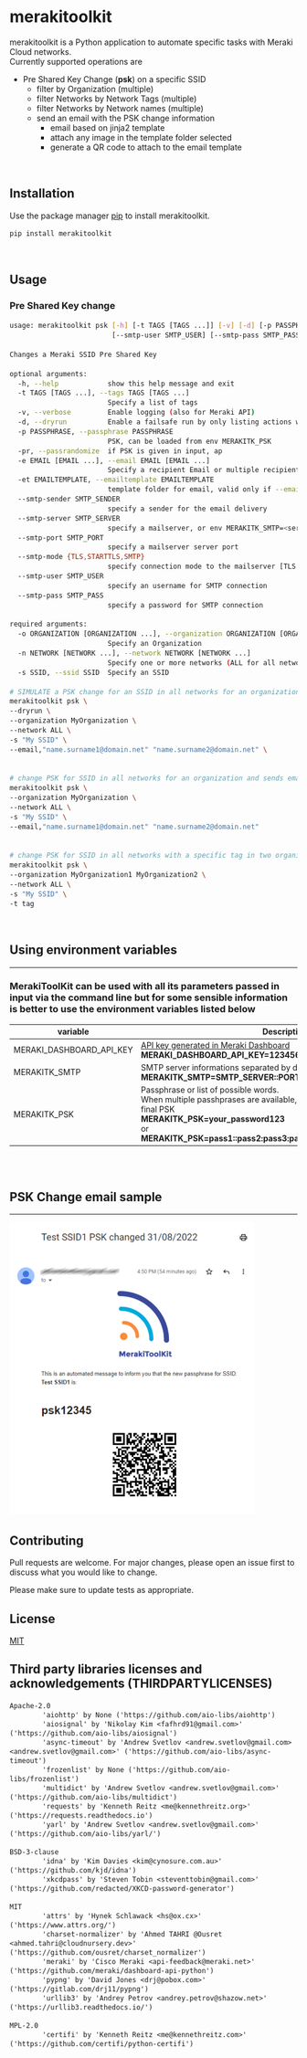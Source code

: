 # merakitoolkit

merakitoolkit is a Python application to automate specific tasks with Meraki Cloud networks.<br>
Currently supported operations are
- Pre Shared Key Change (**psk**) on a specific SSID
  - filter by Organization (multiple)
  - filter Networks by Network Tags (multiple)
  - filter Networks by Network names (multiple)
  - send an email with the PSK change information
    - email based on jinja2 template
    - attach any image in the template folder selected
    - generate a QR code to attach to the email template

<br>


## Installation

Use the package manager [pip](https://pip.pypa.io/en/stable/) to install merakitoolkit.

```bash
pip install merakitoolkit
```
<br>

## Usage
### Pre Shared Key change
```bash
usage: merakitoolkit psk [-h] [-t TAGS [TAGS ...]] [-v] [-d] [-p PASSPHRASE] [-pr] [-e EMAIL [EMAIL ...]] [-et EMAILTEMPLATE] [--smtp-sender SMTP_SENDER] [--smtp-server SMTP_SERVER] [--smtp-port SMTP_PORT] [--smtp-mode {TLS,STARTTLS,SMTP}]
                         [--smtp-user SMTP_USER] [--smtp-pass SMTP_PASS] -o ORGANIZATION [ORGANIZATION ...] -n NETWORK [NETWORK ...] -s SSID

Changes a Meraki SSID Pre Shared Key

optional arguments:
  -h, --help            show this help message and exit
  -t TAGS [TAGS ...], --tags TAGS [TAGS ...]
                        Specify a list of tags
  -v, --verbose         Enable logging (also for Meraki API)
  -d, --dryrun          Enable a failsafe run by only listing actions without applying them
  -p PASSPHRASE, --passphrase PASSPHRASE
                        PSK, can be loaded from env MERAKITK_PSK
  -pr, --passrandomize  if PSK is given in input, ap
  -e EMAIL [EMAIL ...], --email EMAIL [EMAIL ...]
                        Specify a recipient Email or multiple recipients
  -et EMAILTEMPLATE, --emailtemplate EMAILTEMPLATE
                        template folder for email, valid only if --email is set
  --smtp-sender SMTP_SENDER
                        specify a sender for the email delivery
  --smtp-server SMTP_SERVER
                        specify a mailserver, or env MERAKITK_SMTP=<server>:<port>:<mode>:<user>:<pass>
  --smtp-port SMTP_PORT
                        specify a mailserver server port
  --smtp-mode {TLS,STARTTLS,SMTP}
                        specify connection mode to the mailserver [TLS|STARTTLS|SMTP] default=TLS
  --smtp-user SMTP_USER
                        specify an username for SMTP connection
  --smtp-pass SMTP_PASS
                        specify a password for SMTP connection

required arguments:
  -o ORGANIZATION [ORGANIZATION ...], --organization ORGANIZATION [ORGANIZATION ...]
                        Specify an Organization
  -n NETWORK [NETWORK ...], --network NETWORK [NETWORK ...]
                        Specify one or more networks (ALL for all networks)
  -s SSID, --ssid SSID  Specify an SSID

# SIMULATE a PSK change for an SSID in all networks for an organization, print a report of what would have happened (API KEY, email, PSK are set via env variables)
merakitoolkit psk \ 
--dryrun \
--organization MyOrganization \
--network ALL \
-s "My SSID" \
--email,"name.surname1@domain.net" "name.surname2@domain.net" \


# change PSK for SSID in all networks for an organization and sends email aftwerwards (API KEY, email, PSK are set via env variables)
merakitoolkit psk \ 
--organization MyOrganization \
--network ALL \
-s "My SSID" \
--email,"name.surname1@domain.net" "name.surname2@domain.net"


# change PSK for SSID in all networks with a specific tag in two organizations (API KEY, email, PSK are set via env variables)
merakitoolkit psk \ 
--organization MyOrganization1 MyOrganization2 \
--network ALL \
-s "My SSID" \
-t tag
```
<br>

## Using environment variables
------------------------------------------
### MerakiToolKit can be used with all its parameters passed in input via the command line but for some sensible information is better to use the environment variables listed below
| variable      | Description |
| ----------- | ------------------------------------------ |
| MERAKI_DASHBOARD_API_KEY      | [API key generated in Meraki Dashboard](https://documentation.meraki.com/General_Administration/Other_Topics/Cisco_Meraki_Dashboard_API#Enable_API_Access)<br>**MERAKI_DASHBOARD_API_KEY=123456789abcdefghi**       |
| MERAKITK_SMTP   | SMTP server informations separated by double colon :: in the form: <br>**MERAKITK_SMTP=SMTP_SERVER::PORT::MODE::USERNAME::PASSWORD** |
|MERAKITK_PSK| Passphrase or list of possible words.<br>When multiple passhprases are available, entropy is always added to the final PSK<br>**MERAKITK_PSK=your_password123**<br>or<br>**MERAKITK_PSK=pass1::pass2:pass3:pass4:pass5**

<br><br>

## PSK Change email sample
------------------------------------------
![email sample image](/docs/emailsample.png "email sample image")

## Contributing
Pull requests are welcome. For major changes, please open an issue first to discuss what you would like to change.

Please make sure to update tests as appropriate.

## License
[MIT](https://choosealicense.com/licenses/mit/)

## Third party libraries licenses and acknowledgements (THIRDPARTYLICENSES)
```
Apache-2.0
        'aiohttp' by None ('https://github.com/aio-libs/aiohttp')
        'aiosignal' by 'Nikolay Kim <fafhrd91@gmail.com>' ('https://github.com/aio-libs/aiosignal')
        'async-timeout' by 'Andrew Svetlov <andrew.svetlov@gmail.com> <andrew.svetlov@gmail.com>' ('https://github.com/aio-libs/async-timeout')
        'frozenlist' by None ('https://github.com/aio-libs/frozenlist')
        'multidict' by 'Andrew Svetlov <andrew.svetlov@gmail.com>' ('https://github.com/aio-libs/multidict')
        'requests' by 'Kenneth Reitz <me@kennethreitz.org>' ('https://requests.readthedocs.io')
        'yarl' by 'Andrew Svetlov <andrew.svetlov@gmail.com>' ('https://github.com/aio-libs/yarl/')

BSD-3-clause
        'idna' by 'Kim Davies <kim@cynosure.com.au>' ('https://github.com/kjd/idna')
        'xkcdpass' by 'Steven Tobin <steventtobin@gmail.com>' ('https://github.com/redacted/XKCD-password-generator')

MIT
        'attrs' by 'Hynek Schlawack <hs@ox.cx>' ('https://www.attrs.org/')
        'charset-normalizer' by 'Ahmed TAHRI @Ousret <ahmed.tahri@cloudnursery.dev>' ('https://github.com/ousret/charset_normalizer')
        'meraki' by 'Cisco Meraki <api-feedback@meraki.net>' ('https://github.com/meraki/dashboard-api-python')
        'pypng' by 'David Jones <drj@pobox.com>' ('https://gitlab.com/drj11/pypng')
        'urllib3' by 'Andrey Petrov <andrey.petrov@shazow.net>' ('https://urllib3.readthedocs.io/')

MPL-2.0
        'certifi' by 'Kenneth Reitz <me@kennethreitz.com>' ('https://github.com/certifi/python-certifi')
```